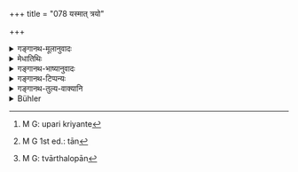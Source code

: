 +++
title = "078 यस्मात् त्रयो"

+++

<details><summary>गङ्गानथ-मूलानुवादः</summary>

Because men in all the three states are sustained by householders only, with knowledge and food, therefore the householder’s is the highest state.—(78)

samo bhūteṣu hiṃsānugrahayoḥ | anārambhī |
</details>

<details><summary>मेधातिथिः</summary>

**यस्मात् त्रयो ऽप्य् आश्रमिणो ज्ञानेन** वेदार्थव्याख्यानजन्येन **अन्नेन** च **धार्यन्त** उपक्रियन्ते[^१३८] **गृहस्थेन तस्माज् ज्येष्ठः** श्रेष्ठ **आश्रमो गृहम्** । गृहीति पाठे बहुव्रीहिः, गृहम् इति पाठे विशेषणसमासो ज्येष्ठाश्रम इति । अत्रापि गृहस्थैर् एवेत्य् औचित्यानुवादः, न वानप्रस्थादीनाम् अध्यापनादिप्रतिषेधः । वानप्रस्थस्य तावद् विहितम् एतत् "एतान्[^१३९] एव महायज्ञान् निर्वपेत्" (म्ध् ६.५) इति । प्रव्रजितस्य यद्य् अपि "समो भूतेषु हिंसानुग्रहयोः अनारम्भी" (ग्ध् ३.२४–२५) इत्य् अनुग्रहः प्रतिषिद्धस् तथापि वेदार्थव्याख्यानं भिक्षुशात्रे विहितम् । ज्ञानवैराग्यभावनाभ्यासातिशयविधानाच् च तयोर् नातिप्रयत्नो वेदार्थव्याख्याने । ब्रह्मचारिणस् स्वार्थलोपान्[^१४०] नाध्यापकत्वम्, भैक्षवृत्त्युपदेशाच् च कुतो ऽन्नदानम् । अतो गृहस्थानाम् एव प्रायेण तत्संभवाद् एवम् उक्तं गृहस्थैर् एव ॥ ३.६८ ॥


[^१४०]:
     M G: tvārthalopān


[^१३९]:
     M G 1st ed.: tān


[^१३८]:
     M G: upari kriyante
</details>

<details><summary>गङ्गानथ-भाष्यानुवादः</summary>

‘*Because men in all the three states are sustained*’—*i.e., helped*—‘*with knowledge*’—*i.e*., knowledge brought about by the expounding of the meaning of the Veda—‘*and food*,’ by the Householder,—therefore, ‘*the Householder’s state is the highest*’—best.

If we read ‘*gṛhī*’ for ‘*gṛham*,’ the compound ‘*jyeṣṭhāśramaḥ*’ should be expounded as a *Bahuvrīhi*; while with reading ‘*gṛham*’ it is
*Karmadhāraya*.

Here also the specification ‘*by Householders only*’ serves only to re-iterate what is right and proper, and it does not mean that persons in the state of the Recluse and others are not to do the work of teaching. In fact, for the Recluse the work of teaching has been specially enjoined in the verse—‘he should perforin these great sacrifices, etc.’ (below, 6. 5). As for the Renunciate, it is true that the according of any help to anybody has been prohibited by the rule—‘he should take no part in injuring or helping’ (*Gautama* 3. 24-25); but the expounding of the meaning of the Veda has been actually enjoined among the duties of the Mendicant. Further, for the Recluse and the Renunciate, much effort would not be needed in the expounding of the Veda, as they are required to cultivate a high degree of knowledge, dispassion, thought-power and practice. As for the Religious Student, the work of teaching would interfere with his own proper work (of study); and as for the gift of food, how could this be possible for him, when he himself has been advised to live on alms?

Thus, since it is for the Housholder alone that the two are generally possible, the text has used the phrase ‘*by Householders only*.’— (78)
</details>

<details><summary>गङ्गानथ-टिप्पन्यः</summary>

*Medhātithi* (P. 223, l.15) ‘*Hiṃsānugrahayoḥ*’—This refers to Gautama
3.24-25, where we read—

> samo bhūteṣu hiṃsānugrahayoḥ \| anārambhī \|

This verse is quoted in *Vīramitrodaya* (Āhnika, p. 457).
</details>

<details><summary>गङ्गानथ-तुल्य-वाक्यानि</summary>

*Dakṣa* (Vīramitrodaya-Āhnika, p. 456).—‘Because gods, men and animals
are supported by the householder, therefore is the householder the best of all. The householder has been described as the source of the other three stages; whenever he suffers, the other three suffer with him;...... for this reason, the householder is to be guarded with due effort, and should be honoured and worshipped by the king, as also by the other three.’

*Bṛhaspati* (Do., p. 457).—‘In as much as it is from the householder
that proceed the birth, growth and maintenance of all the life-stages,—he has been declared to be superior.’

*Vaśiṣṭha* (8.14.16).—‘It is the householder alone who offers
sacrifices; it is he alone who performs austerities; among all the life-stages, that of the householder is the best; just as all rivers and rivulets find their final rest in the ocean, so do persons in the various stages of life find their haven in the householder; just as all living beings keep alive under the protection of their mother, so do they also live under the protection of the householder.’

*Viṣṇu* (59.27.29).—‘The religious student, the renunciate and the
recluse, all these derive their living from the householders......... It is the householder alone who performs sacrifices; he alone performs austerities; he alone makes gifts; hence is the householder the highest of all. Sages, Pitṛs and Gods (,?) Elementals and Guests have expectations from householders; hence alone is the householder the highest of all.’

*Gautama* (3.1).—‘Of these, the householder is the source; the others
being unproductive.’

*Baudhāyana* (2.6.29).—‘The teachers have held to a single life-stage;
the others being unproductive.’
</details>

<details><summary>Bühler</summary>

078	Because men of the three (other) orders are daily supported by the householder with (gifts of) sacred knowledge and food, therefore (the order of) householders is the most excellent order.
</details>

